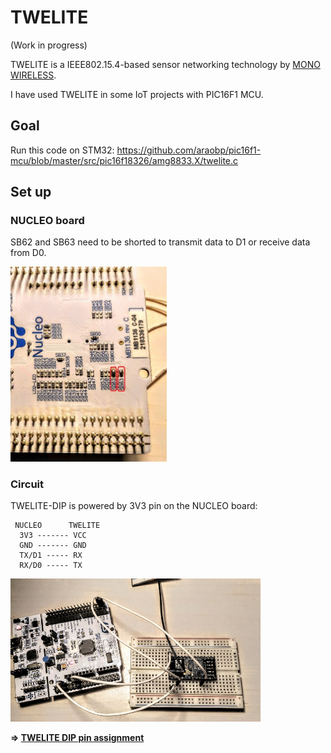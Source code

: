 # TWELITE

(Work in progress)

TWELITE is a IEEE802.15.4-based sensor networking technology by [MONO WIRELESS](https://mono-wireless.com/en/).

I have used TWELITE in some IoT projects with PIC16F1 MCU.

## Goal

Run this code on STM32: https://github.com/araobp/pic16f1-mcu/blob/master/src/pic16f18326/amg8833.X/twelite.c

## Set up

### NUCLEO board

SB62 and SB63 need to be shorted to transmit data to D1 or receive data from D0.

<img src="./doc/soldering_bridges.jpg" width=250>

### Circuit

TWELITE-DIP is powered by 3V3 pin on the NUCLEO board:
```
 NUCLEO      TWELITE
  3V3 ------- VCC
  GND ------- GND
  TX/D1 ----- RX
  RX/D0 ----- TX

```

<img src="./doc/jumper_cables.jpg" width=400>

**=> [TWELITE DIP pin assignment](https://mono-wireless.com/jp/products/TWE-APPS/App_Twelite/asset/twe_app_pins.png)**
